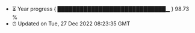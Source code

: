 - ⏳ Year progress { █████████████████████████████▁ } 98.73 %
- ⏰ Updated on Tue, 27 Dec 2022 08:23:35 GMT

